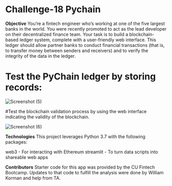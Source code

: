 # Challenge-18 Pychain #

**Objective**
You’re a fintech engineer who’s working at one of the five largest banks in the world. You were recently promoted to act as the lead developer on their decentralized finance team. Your task is to build a blockchain-based ledger system, complete with a user-friendly web interface. This ledger should allow partner banks to conduct financial transactions (that is, to transfer money between senders and receivers) and to verify the integrity of the data in the ledger.

# Test the PyChain ledger by storing records:

![Screenshot (5)](https://github.com/Willykman/Challenge-18/assets/127458194/082d8ae3-3e31-4e0d-b348-affc69dbc5cd)


#Test the blockchain validation process by using the web interface indicating the validity of the blockchain. 

![Screenshot (6)](https://github.com/Willykman/Challenge-18/assets/127458194/eeca15a3-54eb-4b86-a190-4b197f41d43d)



**Technologies**
This project leverages Python 3.7 with the following packages:

web3 - For interacting with Ethereum
streamlit - To turn data scripts into shareable web apps


**Contributors**
Starter code for this app was provided by the CU Fintech Bootcamp. Updates to that code to fulfill the analysis were done by William Korman and help from TA.
